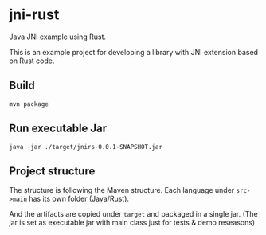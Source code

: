 # jni-rust

Java JNI example using Rust.

This is an example project for developing a library with JNI extension based on Rust code.


## Build

```
mvn package
```

## Run executable Jar

```
java -jar ./target/jnirs-0.0.1-SNAPSHOT.jar 
```

## Project structure

The structure is following the Maven structure.
Each language under `src->main` has its own folder (Java/Rust).

And the artifacts are copied under `target` and packaged in a single jar.
(The jar is set as executable jar with main class just for tests & demo reseasons)
 
